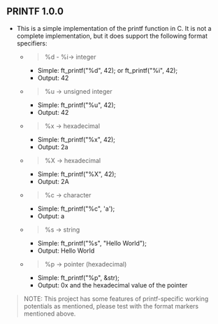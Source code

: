 ## PRINTF 1.0.0

- This is a simple implementation of the printf function in C. It is not a complete implementation, but it does support the following format specifiers:
	- > %d - %i-> integer
		- Simple: ft_printf("%d", 42); or ft_printf("%i", 42);
		- Output: 42
	- > %u -> unsigned integer
		- Simple: ft_printf("%u", 42);
		- Output: 42
	- > %x -> hexadecimal
		- Simple: ft_printf("%x", 42);
		- Output: 2a
	- > %X -> hexadecimal
		- Simple: ft_printf("%X", 42);
		- Output: 2A
	- > %c -> character
		- Simple: ft_printf("%c", 'a');
		- Output: a
	- > %s -> string
		- Simple: ft_printf("%s", "Hello World");
		- Output: Hello World
	- > %p -> pointer (hexadecimal)
		- Simple: ft_printf("%p", &str);
		- Output: 0x and the hexadecimal value of the pointer

> NOTE: This project has some features of printf-specific working potentials as mentioned, please test with the format markers mentioned above.